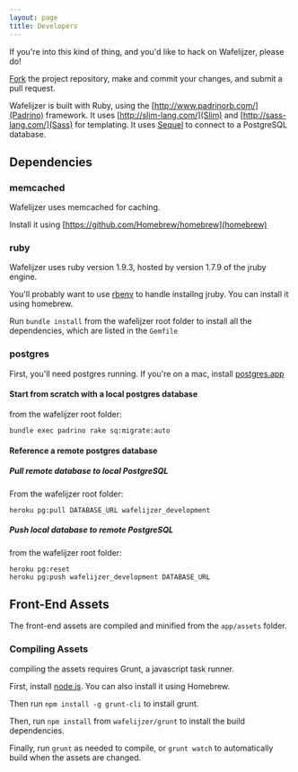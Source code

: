 ```yaml
---
layout: page
title: Developers
---
```


If you're into this kind of thing, and you'd like to hack on Wafelijzer, please do!

[Fork](https://github.com/belgianman/wafelijzer/fork) the project repository, make and commit your changes, and submit a pull request.

Wafelijzer is built with Ruby, using the [http://www.padrinorb.com/](Padrino) framework. It uses [http://slim-lang.com/](Slim) and [http://sass-lang.com/](Sass) for templating. It uses [Sequel](http://sequel.jeremyevans.net/) to connect to a PostgreSQL database. 

## Dependencies

### memcached

Wafelijzer uses memcached for caching.

Install it using [https://github.com/Homebrew/homebrew](homebrew)

### ruby

Wafelijzer uses ruby version 1.9.3, hosted by version 1.7.9 of the jruby engine.

You'll probably want to use [rbenv](https://github.com/sstephenson/rbenv) to handle installng jruby. You can install it using homebrew.

Run `bundle install` from the wafelijzer root folder to install all the dependencies, which are listed in the `Gemfile`

### postgres

First, you'll need postgres running. If you're on a mac, install [postgres.app](http://postgresapp.com/)

#### Start from scratch with a local postgres database

from the wafelijzer root folder:

	bundle exec padrino rake sq:migrate:auto

#### Reference a remote postgres database

##### Pull remote database to local PostgreSQL

From the wafelijzer root folder:

	heroku pg:pull DATABASE_URL wafelijzer_development

##### Push local database to remote PostgreSQL

from the wafelijzer root folder:

	heroku pg:reset
	heroku pg:push wafelijzer_development DATABASE_URL

## Front-End Assets

The front-end assets are compiled and minified from the `app/assets` folder.

### Compiling Assets

compiling the assets requires Grunt, a javascript task runner.

First, install [node.js](http://nodejs.org/). You can also install it using Homebrew.

Then run `npm install -g grunt-cli` to install grunt.

Then, run `npm install` from `wafelijzer/grunt` to install the build dependencies.

Finally, run `grunt` as needed to compile, or `grunt watch` to automatically build when the assets are changed.
